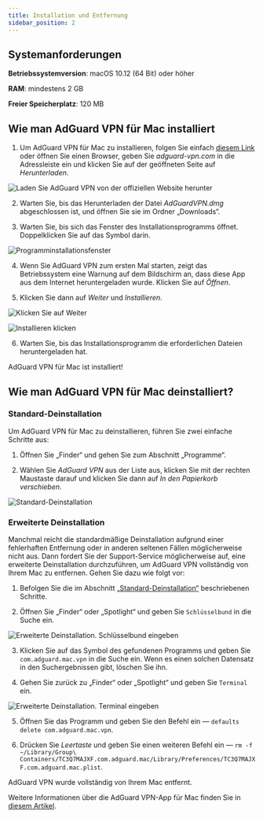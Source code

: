 ```yaml
---
title: Installation und Entfernung
sidebar_position: 2
---
```


## Systemanforderungen

**Betriebssystemversion**: macOS 10.12 (64 Bit) oder höher

**RAM**: mindestens 2 GB

**Freier Speicherplatz**: 120 MB


## Wie man AdGuard VPN für Mac installiert

1. Um AdGuard VPN für Mac zu installieren, folgen Sie einfach [diesem Link](https://agrd.io/mac_vpn) oder öffnen Sie einen Browser, geben Sie *adguard-vpn.com* in die Adressleiste ein und klicken Sie auf der geöffneten Seite auf *Herunterladen*.

![Laden Sie AdGuard VPN von der offiziellen Website herunter](https://cdn.adguardvpn.com/public/Adguard/kb/vpn-install/mac-install-en.png)

2. Warten Sie, bis das Herunterladen der Datei *AdGuardVPN.dmg* abgeschlossen ist, und öffnen Sie sie im Ordner „Downloads“.

3. Warten Sie, bis sich das Fenster des Installationsprogramms öffnet. Doppelklicken Sie auf das Symbol darin.

![Programminstallationsfenster](https://cdn.adguardvpn.com/public/Adguard/kb/vpn-install/mac-install-ru-1.png)

4. Wenn Sie AdGuard VPN zum ersten Mal starten, zeigt das Betriebssystem eine Warnung auf dem Bildschirm an, dass diese App aus dem Internet heruntergeladen wurde. Klicken Sie auf *Öffnen*.

5. Klicken Sie dann auf *Weiter* und *Installieren*.

![Klicken Sie auf Weiter](https://cdn.adguardvpn.com/public/Adguard/kb/vpn-install/mac-install-2-en.png)

![Installieren klicken](https://cdn.adguardvpn.com/public/Adguard/kb/vpn-install/mac-install-3-en.png)

6. Warten Sie, bis das Installationsprogramm die erforderlichen Dateien heruntergeladen hat.

AdGuard VPN für Mac ist installiert!


## Wie man AdGuard VPN für Mac deinstalliert?

### Standard-Deinstallation

Um AdGuard VPN für Mac zu deinstallieren, führen Sie zwei einfache Schritte aus:

1. Öffnen Sie „Finder“ und gehen Sie zum Abschnitt „Programme“.

2. Wählen Sie *AdGuard VPN* aus der Liste aus, klicken Sie mit der rechten Maustaste darauf und klicken Sie dann auf *In den Papierkorb verschieben*.

![Standard-Deinstallation](https://cdn.adguardvpn.com/public/Adguard/kb/vpn-install/mac-uninstall-1-en.png)


### Erweiterte Deinstallation

Manchmal reicht die standardmäßige Deinstallation aufgrund einer fehlerhaften Entfernung oder in anderen seltenen Fällen möglicherweise nicht aus. Dann fordert Sie der Support-Service möglicherweise auf, eine erweiterte Deinstallation durchzuführen, um AdGuard VPN vollständig von Ihrem Mac zu entfernen. Gehen Sie dazu wie folgt vor:

1. Befolgen Sie die im Abschnitt [„Standard-Deinstallation“](#how-to-uninstall-adguard-vpn-for-mac) beschriebenen Schritte.

2. Öffnen Sie „Finder“ oder „Spotlight“ und geben Sie `Schlüsselbund` in die Suche ein.

![Erweiterte Deinstallation. Schlüsselbund eingeben](https://cdn.adguardvpn.com/public/Adguard/kb/vpn-install/mac-key-chain-en.png)

3. Klicken Sie auf das Symbol des gefundenen Programms und geben Sie `com.adguard.mac.vpn` in die Suche ein. Wenn es einen solchen Datensatz in den Suchergebnissen gibt, löschen Sie ihn.

4. Gehen Sie zurück zu „Finder“ oder „Spotlight“ und geben Sie `Terminal` ein.

![Erweiterte Deinstallation. Terminal eingeben](https://cdn.adguardvpn.com/public/Adguard/kb/vpn-install/mac-terminal-en.png)

5. Öffnen Sie das Programm und geben Sie den Befehl ein — `defaults delete com.adguard.mac.vpn`.

6. Drücken Sie *Leertaste* und geben Sie einen weiteren Befehl ein — `rm -f ~/Library/Group\ Containers/TC3Q7MAJXF.com.adguard.mac/Library/Preferences/TC3Q7MAJXF.com.adguard.mac.plist`.

AdGuard VPN wurde vollständig von Ihrem Mac entfernt.

Weitere Informationen über die AdGuard VPN-App für Mac finden Sie in [diesem Artikel](/adguard-vpn-for-mac/overview.md).
